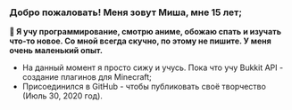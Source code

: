 ### Добро пожаловать! Меня зовут Миша, мне 15 лет;

**🤔 Я учу программирование, смотрю аниме, обожаю спать и изучать что-то новое. Со мной всегда скучно, по этому не пишите. У меня очень маленький опыт.**

- На данный момент я просто сижу и учусь. Пока что учу Bukkit API - создание плагинов для Minecraft;
- Присоединился в GitHub - чтобы публиковать своё творчество (Июль 30, 2020 год).
